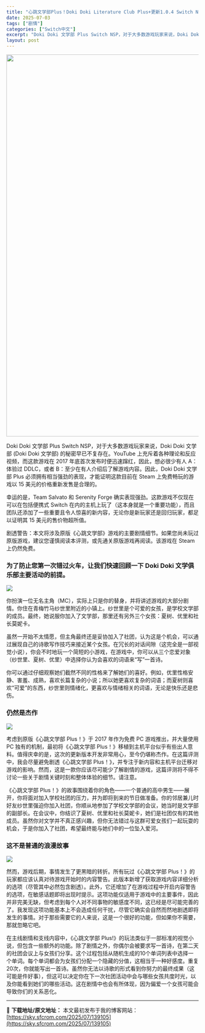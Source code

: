 ```yaml
---
title: "心跳文学部Plus！Doki Doki Literature Club Plus+更新1.0.4 Switch NSP中文"
date: 2025-07-03
tags: ["剧情"]
categories: ["Switch中文"]
excerpt: "Doki Doki 文学部 Plus Switch NSP，对于大多数游戏玩家来说，Doki Doki 文学部 (Doki Doki 文学部) 的秘密早已不复存在。YouTube 上充斥着各种理论和反应视频，而这款游戏在 2017 年底首次发布时便迅速蹿红，因此，想必很少有人 A：体验过 DDLC，&hellip;"
layout: post
---
```


<img class="aligncenter size-full wp-image-139106" src="https://sky.sfcrom.com/wp-content/uploads/2025/07/2025070301202591.webp" alt="" width="618" height="1000" />

Doki Doki 文学部 Plus Switch NSP，对于大多数游戏玩家来说，Doki Doki 文学部 (Doki Doki 文学部) 的秘密早已不复存在。YouTube 上充斥着各种理论和反应视频，而这款游戏在 2017 年底首次发布时便迅速蹿红，因此，想必很少有人 A：体验过 DDLC，或者 B：至少在有人介绍后了解游戏内容。因此，Doki Doki 文学部 Plus 必须拥有相当强劲的表现，才能证明这款目前在 Steam 上免费畅玩的游戏以 15 美元的价格重新发售是合理的。

幸运的是，Team Salvato 和 Serenity Forge 确实表现强劲。这款游戏不仅现在可以在包括便携式 Switch 在内的主机上玩了（这本身就是一个重要功能），而且团队还添加了一些重要且令人惊喜的新内容，无论你是新玩家还是回归玩家，都足以证明其 15 美元的售价物超所值。

剧透警告：本文将涉及原版《心跳文学部》游戏的主要剧情细节。如果您尚未玩过原版游戏，建议您谨慎阅读本评测，或先通关原版游戏再阅读。该游戏在 Steam 上仍然免费。
<h3>为了防止您第一次错过火车，让我们快速回顾一下 Doki Doki 文学俱乐部主要活动的前提。</h3>
<img src="https://img-eshop.cdn.nintendo.net/i/c9f19d077bc9bfb010ce6c729219e19f46f7768a0f7d886b0e684c74b68ff771.jpg?w=1000" />

你扮演一位无名主角（MC），实际上只是你的替身，并将讲述游戏的大部分剧情。你住在青梅竹马纱世里附近的小镇上。纱世里是个可爱的女孩，是学校文学部的成员。最终，她说服你加入了文学部，那里还有另外三个女孩：夏树、优里和社长莫妮卡。

虽然一开始不太情愿，但主角最终还是妥协加入了社团，认为这是个机会，可以通过展现自己的诗歌写作技巧来接近某个女孩。在冗长的对话间隙（这完全是一部视觉小说），你会不时地玩一个简短的小游戏，在游戏中，你可以从三个恋爱对象（纱世里、夏树、优里）中选择你认为会喜欢的词语来“写”一首诗。

你可以通过仔细观察她们截然不同的性格来了解她们的喜好。例如，优里性格安静、害羞、成熟，喜欢长篇复杂的小说；所以她更喜欢复杂的词语；而夏树则喜欢“可爱”的东西，纱世里则情绪化，更喜欢与情绪相关的词语，无论是快乐还是悲伤。
<h3>仍然是杰作</h3>
<img src="https://img-eshop.cdn.nintendo.net/i/61a3ccf029b8ef72e125c4eb9bb28d3e70e6a7b9dfae803df8730ea3e1e961d3.jpg?w=1000" />

考虑到原版《心跳文学部 Plus！》于 2017 年作为免费 PC 游戏推出，并大量使用 PC 独有的机制，最初将《心跳文学部 Plus！》移植到主机平台似乎有些出人意料。值得庆幸的是，这次的更新版本开发非常用心，至今仍堪称杰作。在这篇评测中，我会尽量避免剧透《心跳文学部 Plus！》，并专注于新内容和主机平台迁移对游戏的影响。然而，这是一款你应该尽可能少了解剧情的游戏，这篇评测将不得不讨论一些关于剧情关键时刻和整体体验的细节。请注意。

《心跳文学部 Plus！》的故事围绕着你的角色——一个普通的高中男生——展开，你将面对加入学校社团的压力，并为即将到来的节日做准备。你的邻居兼儿时好友纱世里强迫你加入社团，你顺从地参加了学校文学部的会议，她当时是文学部的副部长。在会议中，你结识了夏树、优里和社长莫妮卡，她们是社团仅有的其他成员。虽然你对文学并不真正感兴趣，但你无法错过与这群可爱女孩们一起玩耍的机会，于是你加入了社团，希望最终能与她们中的一位坠入爱河。
<h3>这不是普通的浪漫故事</h3>
<img src="https://img-eshop.cdn.nintendo.net/i/548943c917721c31683eab65b5608fe36c27e7a25e23e50c75365cf4d6804b99.jpg?w=1000" />

然而，游戏后期，事情发生了更黑暗的转折。所有玩过《心跳文学部 Plus！》的玩家都应该认真对待游戏开始时的内容警告。此版本新增了获取游戏内容详细分析的选项（尽管其中必然包含剧透）。此外，它还增加了在游戏过程中开启内容警告的选项，在敏感话题即将出现时提示。这项功能仅适用于游戏中的主要事件，因此并非完美无缺，但考虑到每个人对不同事物的敏感度不同，这已经是尽可能完善的了。我发现这项功能基本上不会造成任何干扰，尽管它确实会自然而然地剧透即将发生的事情。对于那些需要它的人来说，这是一个很好的功能，但如果你不需要，那就忽略它吧。

在主线剧情和支线内容中，《心跳文学部 Plus!》的玩法类似于一部标准的视觉小说，但包含一些额外的功能。除了剧情之外，你偶尔会被要求写一首诗，在第二天的社团会议上与女孩们分享。这个过程包括从随机生成的10个单词列表中选择一个单词。每个单词都会为女孩们分配一个隐藏的分值，这相当于一种好感度。重复20次，你就能写出一首诗。虽然你无法以诗歌的形式看到你努力的最终成果（这可能是件好事），但这可以决定你在下一次社团活动中会与哪些女孩共度时光，以及你能看到她们的哪些活动。这在剧情中也会有所体现，因为偏爱一个女孩可能会导致你们的关系恶化。

---
📖 **下载地址/原文地址：** 本文最初发布于我的博客网站：[https://sky.sfcrom.com/2025/07/139105](https://sky.sfcrom.com/2025/07/139105)
